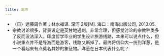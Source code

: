 ```yaml
---
title: 深河
---
```


- （日）远藤周作著；林水福译. 深河 2版[M]. 海口：南海出版公司, 2013.05.
- 宗教讨论很多，背景设定是英甘地遇刺，非常合理，但感觉讨论的宗教种类多了反而没法深入。印度哲学毕业的学生设计旅游线路，本来可以说点什么，但小说重点并不是导游而是游客，线路又断掉了。最终将信仰大一统到洋葱，是一个看起来有点莫名其妙的象征物。洋葱在日本代表什么呢？